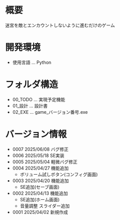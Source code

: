 # 概要
迷宮を敵とエンカウントしないように進むだけのゲーム

# 開発環境
- 使用言語 … Python

# フォルダ構造
- 00_TODO … 実現予定機能
- 01_設計 … 設計書
- 02_EXE … game_バージョン番号.exe
  
# バージョン情報
- 0007 2025/06/08 バグ修正
- 0006 2025/05/18 SE実装
- 0005 2025/05/04 軽微バグ修正
- 0004 2025/04/27 機能追加
    - ボリューム試しボタン(コンフィグ画面)
- 0003 2025/04/20 機能追加
    - SE追加(セーブ画面)
- 0002 2025/04/13 機能追加
    - SE追加(ホーム画面)
    - 音量調整 スライダー追加
- 0001 2025/04/02 新規作成
